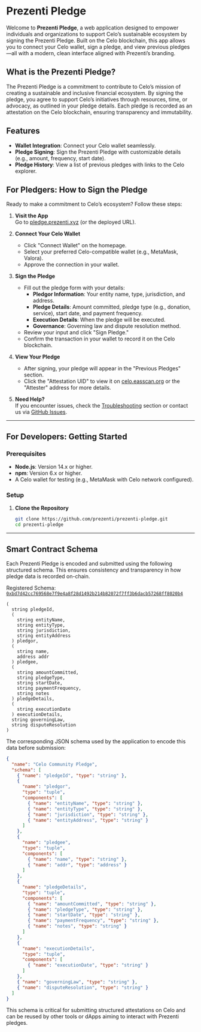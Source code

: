 # Prezenti Pledge

Welcome to **Prezenti Pledge**, a web application designed to empower individuals and organizations to support Celo’s sustainable ecosystem by signing the Prezenti Pledge. Built on the Celo blockchain, this app allows you to connect your Celo wallet, sign a pledge, and view previous pledges—all with a modern, clean interface aligned with Prezenti’s branding.

## What is the Prezenti Pledge?

The Prezenti Pledge is a commitment to contribute to Celo’s mission of creating a sustainable and inclusive financial ecosystem. By signing the pledge, you agree to support Celo’s initiatives through resources, time, or advocacy, as outlined in your pledge details. Each pledge is recorded as an attestation on the Celo blockchain, ensuring transparency and immutability.

## Features

- **Wallet Integration**: Connect your Celo wallet seamlessly.
- **Pledge Signing**: Sign the Prezenti Pledge with customizable details (e.g., amount, frequency, start date).
- **Pledge History**: View a list of previous pledges with links to the Celo explorer.

## For Pledgers: How to Sign the Pledge

Ready to make a commitment to Celo’s ecosystem? Follow these steps:

1. **Visit the App**  
   Go to [pledge.prezenti.xyz](https://pledge.prezenti.xyz) (or the deployed URL).

2. **Connect Your Celo Wallet**  
   - Click "Connect Wallet" on the homepage.
   - Select your preferred Celo-compatible wallet (e.g., MetaMask, Valora).
   - Approve the connection in your wallet.

3. **Sign the Pledge**  
   - Fill out the pledge form with your details:
     - **Pledgor Information**: Your entity name, type, jurisdiction, and address.
     - **Pledge Details**: Amount committed, pledge type (e.g., donation, service), start date, and payment frequency.
     - **Execution Details**: When the pledge will be executed.
     - **Governance**: Governing law and dispute resolution method.
   - Review your input and click "Sign Pledge."
   - Confirm the transaction in your wallet to record it on the Celo blockchain.

4. **View Your Pledge**  
   - After signing, your pledge will appear in the "Previous Pledges" section.
   - Click the "Attestation UID" to view it on [celo.easscan.org](https://celo.easscan.org) or the "Attester" address for more details.

5. **Need Help?**  
   If you encounter issues, check the [Troubleshooting](#troubleshooting) section or contact us via [GitHub Issues](https://github.com/prezenti/prezenti-pledge/issues).


---

## For Developers: Getting Started

### Prerequisites
- **Node.js**: Version 14.x or higher.
- **npm**: Version 6.x or higher.
- A Celo wallet for testing (e.g., MetaMask with Celo network configured).

### Setup
1. **Clone the Repository**  
   ```bash
   git clone https://github.com/prezenti/prezenti-pledge.git
   cd prezenti-pledge
   ```

---

## Smart Contract Schema

Each Prezenti Pledge is encoded and submitted using the following structured schema. This ensures consistency and transparency in how pledge data is recorded on-chain.

Registered Schema: [`0xbd7d42cc769568e7f9e4a8f28d1492b214b82072f7ff3b6dacb57268ff8020b4`](https://celo.easscan.org/schema/view/0xbd7d42cc769568e7f9e4a8f28d1492b214b82072f7ff3b6dacb57268ff8020b4)

```solidity
(
  string pledgeId,
  (
    string entityName,
    string entityType,
    string jurisdiction,
    string entityAddress
  ) pledgor,
  (
    string name,
    address addr
  ) pledgee,
  (
    string amountCommitted,
    string pledgeType,
    string startDate,
    string paymentFrequency,
    string notes
  ) pledgeDetails,
  (
    string executionDate
  ) executionDetails,
  string governingLaw,
  string disputeResolution
)
```

The corresponding JSON schema used by the application to encode this data before submission:

```json
{
  "name": "Celo Community Pledge",
  "schema": [
    { "name": "pledgeId", "type": "string" },
    {
      "name": "pledgor",
      "type": "tuple",
      "components": [
        { "name": "entityName", "type": "string" },
        { "name": "entityType", "type": "string" },
        { "name": "jurisdiction", "type": "string" },
        { "name": "entityAddress", "type": "string" }
      ]
    },
    {
      "name": "pledgee",
      "type": "tuple",
      "components": [
        { "name": "name", "type": "string" },
        { "name": "addr", "type": "address" }
      ]
    },
    {
      "name": "pledgeDetails",
      "type": "tuple",
      "components": [
        { "name": "amountCommitted", "type": "string" },
        { "name": "pledgeType", "type": "string" },
        { "name": "startDate", "type": "string" },
        { "name": "paymentFrequency", "type": "string" },
        { "name": "notes", "type": "string" }
      ]
    },
    {
      "name": "executionDetails",
      "type": "tuple",
      "components": [
        { "name": "executionDate", "type": "string" }
      ]
    },
    { "name": "governingLaw", "type": "string" },
    { "name": "disputeResolution", "type": "string" }
  ]
}

```

This schema is critical for submitting structured attestations on Celo and can be reused by other tools or dApps aiming to interact with Prezenti pledges.
